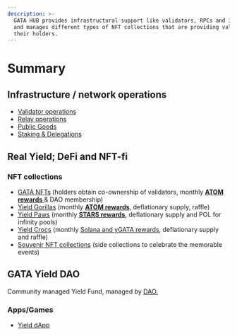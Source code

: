 ```yaml
---
description: >-
  GATA HUB provides infrastructural support like validators, RPCs and IBC relays
  and manages different types of NFT collections that are providing value to
  their holders.
---
```


# Summary

## Infrastructure / network operations

* [Validator operations](gata-validators/)
* [Relay operations ](public-goods/gata-relays.md)
* [Public Goods](public-goods/)
* [Staking & Delegations ](gata-nfts/gata-nft-dao/gata-dao-staking-delegations.md) &#x20;

## Real Yield; DeFi and NFT-fi

### NFT collections

* [GATA NFTs](gata-nfts/gata-nft-dao/about-gata-nfts/) (holders obtain co-ownership of validators, monthly [**ATOM rewards** ](gata-nfts/gata-nft-dao/dao-revenue-distribution/)& DAO membership) &#x20;
* [Yield Gorillas](gata-nfts/yield-gorillas/) (monthly [**ATOM rewards**](gata-nfts/yield-gorillas/yg-reward-distributions.md), deflationary supply, raffle)
* [Yield Paws](gata-nfts/yield-paws/) (monthly [**STARS rewards**](gata-nfts/yield-paws/yp-reward-distribution.md), deflationary supply and POL for infinity pools)
* [Yield Crocs](gata-nfts/yield-crocs/) (monthly [Solana and yGATA rewards](gata-nfts/yield-crocs/yc-reward-distribution.md), deflationary supply and raffle)
* [Souvenir NFT collections](gata-nfts/nft-souvenirs.md) (side collections to celebrate the memorable events) &#x20;

## GATA Yield DAO

Community managed Yield Fund, managed by [DAO. ](gata-yield-dao/about.md)

### Apps/Games&#x20;

* [Yield dApp](rollapp.md)
